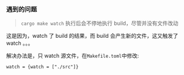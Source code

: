 
### 遇到的问题

> `cargo make watch` 执行后会不停地执行 build，尽管并没有文件改动

这是因为，watch 了 build 的结果，而 build 会产生新的文件，这又触发了 watch 。。。  

解决办法是，只 watch 源文件，在`Makefile.toml`中修改:

`watch = {watch = ["./src"]}`


